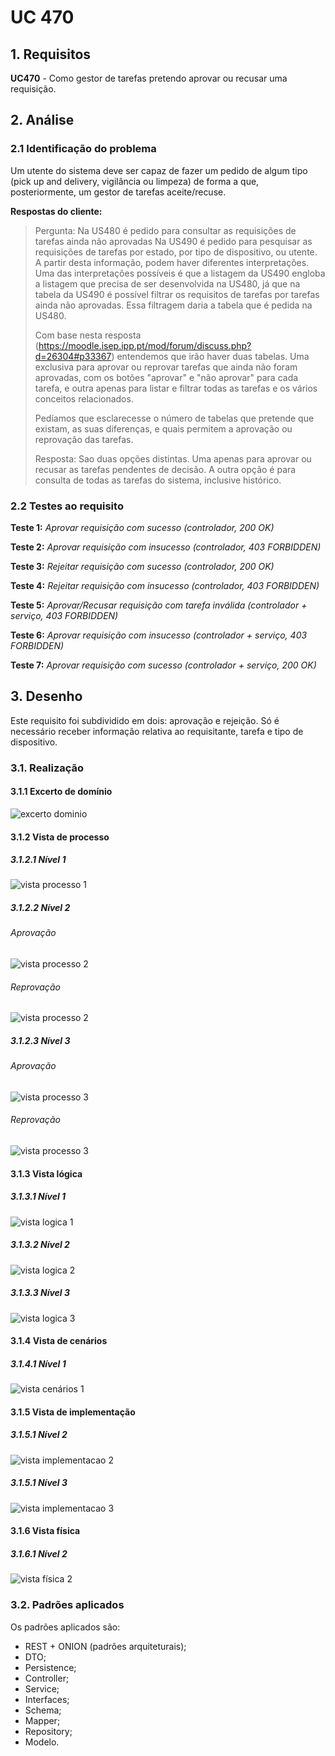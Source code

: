 # UC 470

## 1. Requisitos

**UC470** - Como gestor de tarefas pretendo aprovar ou recusar uma requisição.

## 2. Análise

### 2.1 Identificação do problema

Um utente do sistema deve ser capaz de fazer um pedido de algum tipo (pick up and delivery, vigilância ou limpeza) de forma a que, posteriormente, um gestor de tarefas aceite/recuse.

**Respostas do cliente:**

> Pergunta: Na US480 é pedido para consultar as requisições de tarefas ainda não aprovadas
Na US490 é pedido para pesquisar as requisições de tarefas por estado, por tipo de dispositivo, ou utente.
A partir desta informação, podem haver diferentes interpretações. Uma das interpretações possíveis é que a listagem da US490 engloba a listagem que precisa de ser desenvolvida na US480, já que na tabela da US490 é possível filtrar os requisitos de tarefas por tarefas ainda não aprovadas. Essa filtragem daria a tabela que é pedida na US480.
>
>Com base nesta resposta (https://moodle.isep.ipp.pt/mod/forum/discuss.php?d=26304#p33367) entendemos que irão haver duas tabelas. Uma exclusiva para aprovar ou reprovar tarefas que ainda não foram aprovadas, com os botões "aprovar" e "não aprovar" para cada tarefa, e outra apenas para listar e filtrar todas as tarefas e os vários conceitos relacionados.
>
>Pedíamos que esclarecesse o número de tabelas que pretende que existam, as suas diferenças, e quais permitem a aprovação ou reprovação das tarefas.
>
>Resposta: Sao duas opções distintas. Uma apenas para aprovar ou recusar as tarefas pendentes de decisão.
A outra opção é para consulta de todas as tarefas do sistema, inclusive histórico.



### 2.2 Testes ao requisito

**Teste 1:** *Aprovar requisição com sucesso (controlador, 200 OK)*

**Teste 2:** *Aprovar requisição com insucesso (controlador, 403 FORBIDDEN)*

**Teste 3:** *Rejeitar requisição com sucesso (controlador, 200 OK)*

**Teste 4:** *Rejeitar requisição com insucesso (controlador, 403 FORBIDDEN)*

**Teste 5:** *Aprovar/Recusar requisição com tarefa inválida (controlador + serviço, 403 FORBIDDEN)*

**Teste 6:** *Aprovar requisição com insucesso (controlador + serviço, 403 FORBIDDEN)*

**Teste 7:** *Aprovar requisição com sucesso (controlador + serviço, 200 OK)*

## 3. Desenho

Este requisito foi subdividido em dois: aprovação e rejeição.
Só é necessário receber informação relativa ao requisitante, tarefa e tipo de dispositivo.

### 3.1. Realização

#### 3.1.1 Excerto de domínio

![excerto dominio](ed.svg "mdgt/DM.puml")

#### 3.1.2 Vista de processo

##### 3.1.2.1 Nível 1

![vista processo 1](vp1.svg "Vista processo - nível 1")

##### 3.1.2.2 Nível 2

###### Aprovação

![vista processo 2](vp2a.svg "Vista processo - nível 2")

###### Reprovação

![vista processo 2](vp2b.svg "Vista processo - nível 2")

##### 3.1.2.3 Nível 3

###### Aprovação

![vista processo 3](vpa3a.svg "Vista processo - nível 3")

###### Reprovação

![vista processo 3](vp3b.svg "Vista processo - nível 3")

#### 3.1.3 Vista lógica

##### 3.1.3.1 Nível 1

![vista logica 1](/docs/logical_view/level1/vl1.svg "Vista lógica - nível 1")

##### 3.1.3.2 Nível 2

![vista logica 2](/docs/logical_view/sprint3/level2/VL2.svg "Vista lógica - nível 2")

##### 3.1.3.3 Nível 3

![vista logica 3](/docs/logical_view/sprint3/level3/MDGT.svg "Vista lógica - nível 3")

#### 3.1.4 Vista de cenários

##### 3.1.4.1 Nível 1

![vista cenários 1](/docs/scenario_view/level1/sv1.svg "Vista cenários - nível 1")

#### 3.1.5 Vista de implementação

##### 3.1.5.1 Nível 2

![vista implementacao 2](/docs/implementation_view/iv2.svg "Vista implementação - nível 2")

##### 3.1.5.1 Nível 3

![vista implementacao 3](/docs/implementation_view/iv3.svg "Vista implementação - nível 3")

#### 3.1.6 Vista física

##### 3.1.6.1 Nível 2

![vista física 2](/docs/physical_view/level2/sprint3/VF2.svg "Vista física - nível 2")

### 3.2. Padrões aplicados

Os padrões aplicados são:

- REST + ONION (padrões arquiteturais);
- DTO;
- Persistence;
- Controller;
- Service;
- Interfaces;
- Schema;
- Mapper;
- Repository;
- Modelo.
